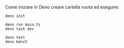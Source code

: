 Come iniziare in Deno creare cartella vuota ed eseguire:

```
deno init

deno run main.ts
deno task dev

deno test
deno bench
```
